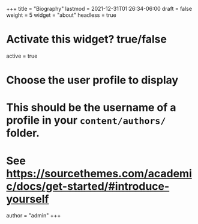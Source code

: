 +++
title = "Biography"
lastmod = 2021-12-31T01:26:34-06:00
draft = false
weight = 5
widget = "about"
headless = true
# Activate this widget? true/false
active = true

# Choose the user profile to display
# This should be the username of a profile in your `content/authors/` folder.
# See https://sourcethemes.com/academic/docs/get-started/#introduce-yourself
author = "admin"
+++

